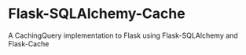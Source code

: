 Flask-SQLAlchemy-Cache
======================

A CachingQuery implementation to Flask using Flask-SQLAlchemy and Flask-Cache
